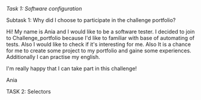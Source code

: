 *Task 1: Software configuration*

Subtask 1: Why did I choose to participate in the challenge portfolio?

Hi! My name is Ania and I would like to be a software tester. 
I decided to join to Challenge_portfolio because I'd like to familiar with base of 
automating of tests. Also I would like to check if it's interesting for me.
Also It is a chance for me to create some project to my portfolio and gaine
some experiences. Additionally I can practise my english.

I'm really happy that I can take part in this challenge!

Ania

TASK 2: Selectors